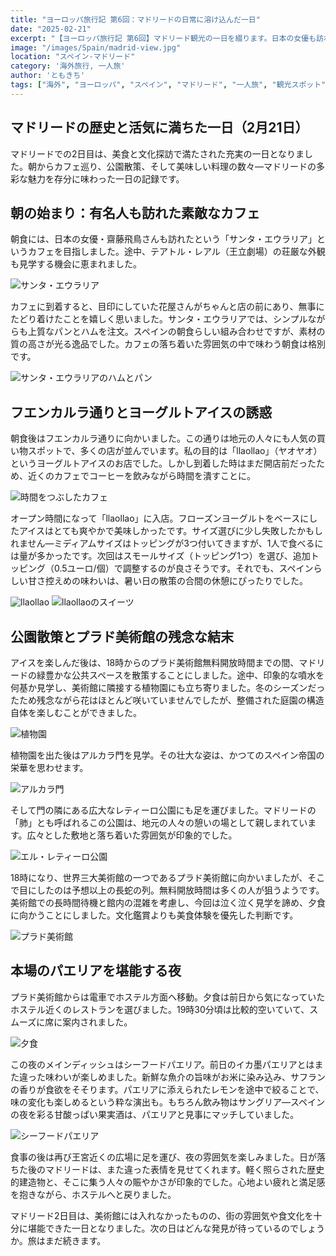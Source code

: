 ```yaml
---
title: "ヨーロッパ旅行記 第6回：マドリードの日常に溶け込んだ一日"
date: "2025-02-21"
excerpt: "【ヨーロッパ旅行記 第6回】マドリード観光の一日を綴ります。日本の女優も訪れた「サンタ・エウラリア」での朝食から始まり、フエンカルラ通りの「llaollao」でのヨーグルトアイス体験、レティーロ公園散策、そして夜はシーフードパエリアとサングリアを堪能。プラド美術館の長蛇の列を断念するなど、計画の変更も含めた等身大の旅行記。王宮近くの広場での夜の雰囲気まで、マドリードの街の多彩な魅力を探索した充実の一日。"
image: "/images/Spain/madrid-view.jpg"
location: "スペイン-マドリード"
category: '海外旅行, 一人旅'
author: 'ともきち'
tags: ["海外", "ヨーロッパ", "スペイン", "マドリード", "一人旅", "観光スポット", "グルメ", "スペイン料理", "レティーロ公園", "プラド美術館", "アルカラ門", "カフェ巡り", "パエリア"]
---
```


## マドリードの歴史と活気に満ちた一日（2月21日）

マドリードでの2日目は、美食と文化探訪で満たされた充実の一日となりました。朝からカフェ巡り、公園散策、そして美味しい料理の数々—マドリードの多彩な魅力を存分に味わった一日の記録です。

## 朝の始まり：有名人も訪れた素敵なカフェ

朝食には、日本の女優・齋藤飛鳥さんも訪れたという「サンタ・エウラリア」というカフェを目指しました。途中、テアトル・レアル（王立劇場）の荘厳な外観も見学する機会に恵まれました。

![サンタ・エウラリア](/images/Spain/santa-eulalia1.jpg)

カフェに到着すると、目印にしていた花屋さんがちゃんと店の前にあり、無事にたどり着けたことを嬉しく思いました。サンタ・エウラリアでは、シンプルながらも上質なパンとハムを注文。スペインの朝食らしい組み合わせですが、素材の質の高さが光る逸品でした。カフェの落ち着いた雰囲気の中で味わう朝食は格別です。

![サンタ・エウラリアのハムとパン](/images/Spain/santa-eulalia3.jpg)

## フエンカルラ通りとヨーグルトアイスの誘惑

朝食後はフエンカルラ通りに向かいました。この通りは地元の人々にも人気の買い物スポットで、多くの店が並んでいます。私の目的は「llaollao」（ヤオヤオ）というヨーグルトアイスのお店でした。しかし到着した時はまだ開店前だったため、近くのカフェでコーヒーを飲みながら時間を潰すことに。

![時間をつぶしたカフェ](/images/Spain/delisk.jpg)

オープン時間になって「llaollao」に入店。フローズンヨーグルトをベースにしたアイスはとても爽やかで美味しかったです。サイズ選びに少し失敗したかもしれません—ミディアムサイズはトッピングが3つ付いてきますが、1人で食べるには量が多かったです。次回はスモールサイズ（トッピング1つ）を選び、追加トッピング（0.5ユーロ/個）で調整するのが良さそうです。それでも、スペインらしい甘さ控えめの味わいは、暑い日の散策の合間の休憩にぴったりでした。

![llaollao](/images/Spain/llaollao.jpg)
![llaollaoのスイーツ](/images/Spain/llaollao2.jpg)

## 公園散策とプラド美術館の残念な結末

アイスを楽しんだ後は、18時からのプラド美術館無料開放時間までの間、マドリードの緑豊かな公共スペースを散策することにしました。途中、印象的な噴水を何基か見学し、美術館に隣接する植物園にも立ち寄りました。冬のシーズンだったため残念ながら花はほとんど咲いていませんでしたが、整備された庭園の構造自体を楽しむことができました。

![植物園](/images/Spain/real-jardin-botanico.jpg)

植物園を出た後はアルカラ門を見学。その壮大な姿は、かつてのスペイン帝国の栄華を思わせます。

![アルカラ門](/images/Spain/puerta-de-alcala.jpg)

そして門の隣にある広大なレティーロ公園にも足を運びました。マドリードの「肺」とも呼ばれるこの公園は、地元の人々の憩いの場として親しまれています。広々とした敷地と落ち着いた雰囲気が印象的でした。

![エル・レティーロ公園](/images/Spain/parque-de-el-retiro.jpg)

18時になり、世界三大美術館の一つであるプラド美術館に向かいましたが、そこで目にしたのは予想以上の長蛇の列。無料開放時間は多くの人が狙うようです。美術館での長時間待機と館内の混雑を考慮し、今回は泣く泣く見学を諦め、夕食に向かうことにしました。文化鑑賞よりも美食体験を優先した判断です。

![プラド美術館](/images/Spain/museo-del-prado.jpg)

## 本場のパエリアを堪能する夜

プラド美術館からは電車でホステル方面へ移動。夕食は前日から気になっていたホステル近くのレストランを選びました。19時30分頃は比較的空いていて、スムーズに席に案内されました。

![夕食](/images/Spain/loredo.jpg)

この夜のメインディッシュはシーフードパエリア。前日のイカ墨パエリアとはまた違った味わいが楽しめました。新鮮な魚介の旨味がお米に染み込み、サフランの香りが食欲をそそります。パエリアに添えられたレモンを途中で絞ることで、味の変化も楽しめるという粋な演出も。もちろん飲み物はサングリア—スペインの夜を彩る甘酸っぱい果実酒は、パエリアと見事にマッチしていました。

![シーフードパエリア](/images/Spain/loredo2.jpg)

食事の後は再び王宮近くの広場に足を運び、夜の雰囲気を楽しみました。日が落ちた後のマドリードは、また違った表情を見せてくれます。軽く照らされた歴史的建造物と、そこに集う人々の賑やかさが印象的でした。心地よい疲れと満足感を抱きながら、ホステルへと戻りました。

マドリード2日目は、美術館には入れなかったものの、街の雰囲気や食文化を十分に堪能できた一日となりました。次の日はどんな発見が待っているのでしょうか。旅はまだ続きます。
